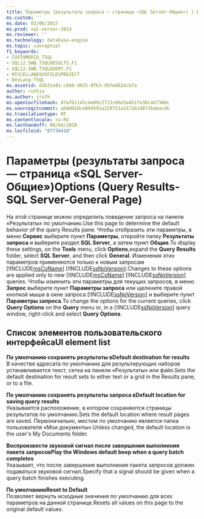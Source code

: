 ```yaml
---
title: Параметры (результаты запроса — страница «SQL Server-Общие») | Документация Майкрософт
ms.custom: ''
ms.date: 03/06/2017
ms.prod: sql-server-2014
ms.reviewer: ''
ms.technology: database-engine
ms.topic: conceptual
f1_keywords:
- CUSTOMERID_TSQL
- SQL12.SWB.TSQLRESULTS.F1
- SQL12.SWB.TSQLQUERY.F1
- MISCELLANEOUSFILESPROJECT
- DevLang-TSQL
ms.assetid: d3b31e81-c0b6-4615-8fb3-997edb2acb7a
author: rothja
ms.author: jroth
ms.openlocfilehash: 87af61145c4e09c2713c96e5a451fe30c4d7300c
ms.sourcegitcommit: ad4d92dce894592a259721a1571b1d8736abacdb
ms.translationtype: MT
ms.contentlocale: ru-RU
ms.lasthandoff: 08/04/2020
ms.locfileid: "87734410"
---
```

# <a name="options-query-results-sql-server-general-page"></a><span data-ttu-id="93fcd-102">Параметры (результаты запроса — страница «SQL Server-Общие»)</span><span class="sxs-lookup"><span data-stu-id="93fcd-102">Options (Query Results-SQL Server-General Page)</span></span>
  <span data-ttu-id="93fcd-103">На этой странице можно определить поведение запроса на панели «Результаты» по умолчанию.</span><span class="sxs-lookup"><span data-stu-id="93fcd-103">Use this page to determine the default behavior of the query Results pane.</span></span> <span data-ttu-id="93fcd-104">Чтобы отобразить эти параметры, в меню **Сервис** выберите пункт **Параметры**, откройте папку **Результаты запроса** и выберите раздел **SQL Server**, а затем пункт **Общие**.</span><span class="sxs-lookup"><span data-stu-id="93fcd-104">To display these settings, on the **Tools** menu, click **Options**,expand the **Query Results** folder, select **SQL Server**, and then click **General**.</span></span> <span data-ttu-id="93fcd-105">Изменения этих параметров применяются только к новым запросам [!INCLUDE[msCoName](../includes/msconame-md.md)] [!INCLUDE[ssNoVersion](../includes/ssnoversion-md.md)].</span><span class="sxs-lookup"><span data-stu-id="93fcd-105">Changes to these options are applied only to new [!INCLUDE[msCoName](../includes/msconame-md.md)] [!INCLUDE[ssNoVersion](../includes/ssnoversion-md.md)] queries.</span></span> <span data-ttu-id="93fcd-106">Чтобы изменить эти параметры для текущих запросов, в меню **Запрос** выберите пункт **Параметры запроса** или щелкните правой кнопкой мыши в окне запроса [!INCLUDE[ssNoVersion](../includes/ssnoversion-md.md)] и выберите пункт **Параметры запроса**.</span><span class="sxs-lookup"><span data-stu-id="93fcd-106">To change the options for the current queries, click **Query Options** on the **Query** menu or, in a [!INCLUDE[ssNoVersion](../includes/ssnoversion-md.md)] query window, right-click and select **Query Options**.</span></span>  
  
## <a name="ui-element-list"></a><span data-ttu-id="93fcd-107">Список элементов пользовательского интерфейса</span><span class="sxs-lookup"><span data-stu-id="93fcd-107">UI element list</span></span>  
 <span data-ttu-id="93fcd-108">**По умолчанию сохранять результаты в**</span><span class="sxs-lookup"><span data-stu-id="93fcd-108">**Default destination for results**</span></span>  
 <span data-ttu-id="93fcd-109">В качестве адресата по умолчанию для результирующих наборов устанавливается текст, сетка на панели «Результаты» или файл.</span><span class="sxs-lookup"><span data-stu-id="93fcd-109">Sets the default destination for result sets to either text or a grid in the Results pane, or to a file.</span></span>  
  
 <span data-ttu-id="93fcd-110">**По умолчанию сохранять результаты запроса в**</span><span class="sxs-lookup"><span data-stu-id="93fcd-110">**Default location for saving query results**</span></span>  
 <span data-ttu-id="93fcd-111">Указывается расположение, в котором сохраняются страницы результатов по умолчанию.</span><span class="sxs-lookup"><span data-stu-id="93fcd-111">Sets the default location where result pages are saved.</span></span> <span data-ttu-id="93fcd-112">Первоначально, местом по умолчанию является папка пользователя «Мои документы».</span><span class="sxs-lookup"><span data-stu-id="93fcd-112">Unless changed, the default location is the user's My Documents folder.</span></span>  
  
 <span data-ttu-id="93fcd-113">**Воспроизвести звуковой сигнал после завершения выполнения пакета запросов**</span><span class="sxs-lookup"><span data-stu-id="93fcd-113">**Play the Windows default beep when a query batch completes**</span></span>  
 <span data-ttu-id="93fcd-114">Указывает, что после завершения выполнения пакета запросов должен подаваться звуковой сигнал.</span><span class="sxs-lookup"><span data-stu-id="93fcd-114">Specify that a signal should be given when a query batch finishes executing.</span></span>  
  
 <span data-ttu-id="93fcd-115">**По умолчанию**</span><span class="sxs-lookup"><span data-stu-id="93fcd-115">**Reset to Default**</span></span>  
 <span data-ttu-id="93fcd-116">Позволяет вернуть исходные значения по умолчанию для всех параметров на данной странице.</span><span class="sxs-lookup"><span data-stu-id="93fcd-116">Resets all values on this page to the original default values.</span></span>  
  
  
